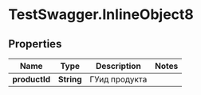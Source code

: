 # TestSwagger.InlineObject8

## Properties

Name | Type | Description | Notes
------------ | ------------- | ------------- | -------------
**productId** | **String** | ГУид продукта | 


